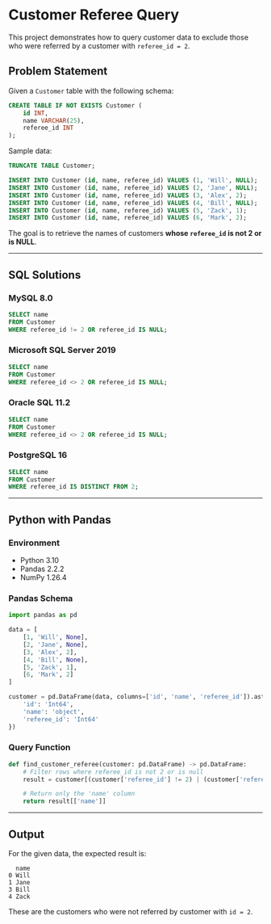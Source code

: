 # Customer Referee Query

This project demonstrates how to query customer data to exclude those who were referred by a customer with `referee_id = 2`.

## Problem Statement

Given a `Customer` table with the following schema:

```sql
CREATE TABLE IF NOT EXISTS Customer (
    id INT,
    name VARCHAR(25),
    referee_id INT
);
```

Sample data:

```sql
TRUNCATE TABLE Customer;

INSERT INTO Customer (id, name, referee_id) VALUES (1, 'Will', NULL);
INSERT INTO Customer (id, name, referee_id) VALUES (2, 'Jane', NULL);
INSERT INTO Customer (id, name, referee_id) VALUES (3, 'Alex', 2);
INSERT INTO Customer (id, name, referee_id) VALUES (4, 'Bill', NULL);
INSERT INTO Customer (id, name, referee_id) VALUES (5, 'Zack', 1);
INSERT INTO Customer (id, name, referee_id) VALUES (6, 'Mark', 2);
```

The goal is to retrieve the names of customers **whose `referee_id` is not 2 or is NULL**.

---

## SQL Solutions

### MySQL 8.0

```sql
SELECT name
FROM Customer
WHERE referee_id != 2 OR referee_id IS NULL;
```

### Microsoft SQL Server 2019

```sql
SELECT name
FROM Customer
WHERE referee_id <> 2 OR referee_id IS NULL;
```

### Oracle SQL 11.2

```sql
SELECT name
FROM Customer
WHERE referee_id <> 2 OR referee_id IS NULL;
```

### PostgreSQL 16

```sql
SELECT name
FROM Customer
WHERE referee_id IS DISTINCT FROM 2;
```

---

## Python with Pandas

### Environment

- Python 3.10
- Pandas 2.2.2
- NumPy 1.26.4

### Pandas Schema

```python
import pandas as pd

data = [
    [1, 'Will', None],
    [2, 'Jane', None],
    [3, 'Alex', 2],
    [4, 'Bill', None],
    [5, 'Zack', 1],
    [6, 'Mark', 2]
]

customer = pd.DataFrame(data, columns=['id', 'name', 'referee_id']).astype({
    'id': 'Int64',
    'name': 'object',
    'referee_id': 'Int64'
})
```

### Query Function

```python
def find_customer_referee(customer: pd.DataFrame) -> pd.DataFrame:
    # Filter rows where referee_id is not 2 or is null
    result = customer[(customer['referee_id'] != 2) | (customer['referee_id'].isnull())]

    # Return only the 'name' column
    return result[['name']]
```

---

## Output

For the given data, the expected result is:

```
  name
0 Will
1 Jane
3 Bill
4 Zack
```

These are the customers who were not referred by customer with `id = 2`.
